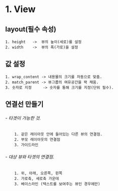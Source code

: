 # 1. View


## layout(필수 속성)

    1. height   ->  뷰의 높이(세로)를 설정
    2. width    ->  뷰의 폭(가로)을 설정

## 값 설정

    1. wrap_content -> 내용물의 크기를 자동으로 맞춤. 
    2. match_parent -> 뷰그룹의 여유공간을 꽉 채움.
    3. 숫자로 지정     -> 숫자를 통해 크기를 지정(단위 필수). 

## 연결선 만들기

###### - 타겟이 가능한 것.
        1. 같은 레이아웃 안에 들어있는 다른 뷰의 연결점.
        2. 부모 레이아웃의 연결점
        3. 가이드라인

###### - 대상 뷰와 타겟의 연결점.
        1. 위, 아래, 오른쪽, 왼쪽
        2. 가로축, 세로축 가운데
        3. 베이스라인 (텍스트를 보여주는 뷰인 경우에만)